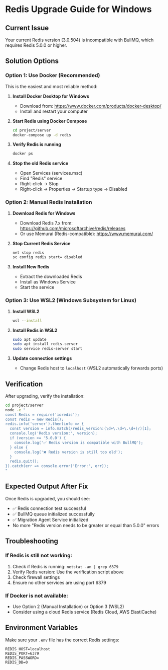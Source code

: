 # Redis Upgrade Guide for Windows

## Current Issue
Your current Redis version (3.0.504) is incompatible with BullMQ, which requires Redis 5.0.0 or higher.

## Solution Options

### Option 1: Use Docker (Recommended)
This is the easiest and most reliable method:

1. **Install Docker Desktop for Windows**
   - Download from: https://www.docker.com/products/docker-desktop/
   - Install and restart your computer

2. **Start Redis using Docker Compose**
   ```bash
   cd project/server
   docker-compose up -d redis
   ```

3. **Verify Redis is running**
   ```bash
   docker ps
   ```

4. **Stop the old Redis service**
   - Open Services (services.msc)
   - Find "Redis" service
   - Right-click → Stop
   - Right-click → Properties → Startup type → Disabled

### Option 2: Manual Redis Installation

1. **Download Redis for Windows**
   - Download Redis 7.x from: https://github.com/microsoftarchive/redis/releases
   - Or use Memurai (Redis-compatible): https://www.memurai.com/

2. **Stop Current Redis Service**
   ```cmd
   net stop redis
   sc config redis start= disabled
   ```

3. **Install New Redis**
   - Extract the downloaded Redis
   - Install as Windows Service
   - Start the service

### Option 3: Use WSL2 (Windows Subsystem for Linux)

1. **Install WSL2**
   ```cmd
   wsl --install
   ```

2. **Install Redis in WSL2**
   ```bash
   sudo apt update
   sudo apt install redis-server
   sudo service redis-server start
   ```

3. **Update connection settings**
   - Change Redis host to `localhost` (WSL2 automatically forwards ports)

## Verification

After upgrading, verify the installation:

```bash
cd project/server
node -e "
const Redis = require('ioredis');
const redis = new Redis();
redis.info('server').then(info => {
  const version = info.match(/redis_version:(\d+\.\d+\.\d+)/)[1];
  console.log('Redis version:', version);
  if (version >= '5.0.0') {
    console.log('✅ Redis version is compatible with BullMQ');
  } else {
    console.log('❌ Redis version is still too old');
  }
  redis.quit();
}).catch(err => console.error('Error:', err));
"
```

## Expected Output After Fix

Once Redis is upgraded, you should see:
- ✅ Redis connection test successful
- ✅ BullMQ queue initialized successfully
- ✅ Migration Agent Service initialized
- No more "Redis version needs to be greater or equal than 5.0.0" errors

## Troubleshooting

### If Redis is still not working:
1. Check if Redis is running: `netstat -an | grep 6379`
2. Verify Redis version: Use the verification script above
3. Check firewall settings
4. Ensure no other services are using port 6379

### If Docker is not available:
- Use Option 2 (Manual Installation) or Option 3 (WSL2)
- Consider using a cloud Redis service (Redis Cloud, AWS ElastiCache)

## Environment Variables

Make sure your `.env` file has the correct Redis settings:
```
REDIS_HOST=localhost
REDIS_PORT=6379
REDIS_PASSWORD=
REDIS_DB=0
```
